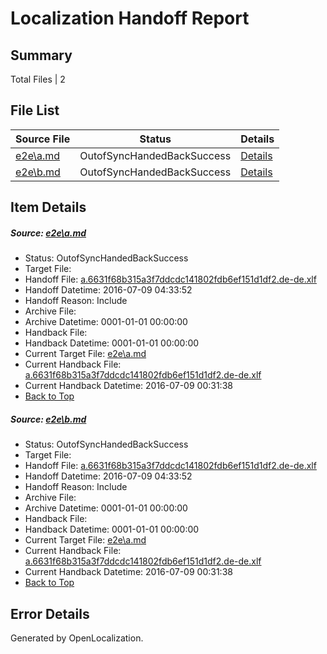 # <a name='report-top'></a> Localization Handoff Report

## Summary
 Total Files | 2

## File List
 Source File | Status | Details 
 ----------- | ------ | ------- 
 [e2e\a.md](https://github.com/OpenLocalizationTestOrg/oltest/blob/9d02aef301ee8282ae06e87120df399fd73f997a/e2e/a.md) | OutofSyncHandedBackSuccess | [Details](#a6340246c99a1392b023abfcdce5533f8e9954ec1)
 [e2e\b.md](https://github.com/OpenLocalizationTestOrg/oltest/blob/9d02aef301ee8282ae06e87120df399fd73f997a/e2e/b.md) | OutofSyncHandedBackSuccess | [Details](#a6340246c99a1392b023abfcdce5533f8e9954ec2)

## Item Details
##### <a name='a6340246c99a1392b023abfcdce5533f8e9954ec1'></a> Source: [e2e\a.md](https://github.com/OpenLocalizationTestOrg/oltest/blob/9d02aef301ee8282ae06e87120df399fd73f997a/e2e/a.md)
* Status: OutofSyncHandedBackSuccess
* Target File: 
* Handoff File: [a.6631f68b315a3f7ddcdc141802fdb6ef151d1df2.de-de.xlf](https://github.com/OpenLocalizationTestOrg/olhandoff-e2e/blob/8dce5aeb74f2378eb7347282f274996477ad067d/ol-handoff/OpenLocalizationTestOrg/oltest-dede-fly/ci/ht/a.6631f68b315a3f7ddcdc141802fdb6ef151d1df2.de-de.xlf)
* Handoff Datetime: 2016-07-09 04:33:52
* Handoff Reason: Include
* Archive File: 
* Archive Datetime: 0001-01-01 00:00:00
* Handback File: 
* Handback Datetime: 0001-01-01 00:00:00
* Current Target File: [e2e\a.md](https://github.com/OpenLocalizationTestOrg/oltest-dede-fly/blob/9d3c8284a72f273c2cc58074120891c1abb612b2/e2e/a.md)
* Current Handback File: [a.6631f68b315a3f7ddcdc141802fdb6ef151d1df2.de-de.xlf](https://github.com/OpenLocalizationTestOrg/olhandback-e2e/blob/ef487947d161f5f8dbde9a043a7fc912b6bf2bec/ol-handback/OpenLocalizationTestOrg/oltest-dede-fly/ci/ht/a.6631f68b315a3f7ddcdc141802fdb6ef151d1df2.de-de.xlf)
* Current Handback Datetime: 2016-07-09 00:31:38
* [Back to Top](#report-top)

##### <a name='a6340246c99a1392b023abfcdce5533f8e9954ec2'></a> Source: [e2e\b.md](https://github.com/OpenLocalizationTestOrg/oltest/blob/9d02aef301ee8282ae06e87120df399fd73f997a/e2e/b.md)
* Status: OutofSyncHandedBackSuccess
* Target File: 
* Handoff File: [a.6631f68b315a3f7ddcdc141802fdb6ef151d1df2.de-de.xlf](https://github.com/OpenLocalizationTestOrg/olhandoff-e2e/blob/8dce5aeb74f2378eb7347282f274996477ad067d/ol-handoff/OpenLocalizationTestOrg/oltest-dede-fly/ci/ht/a.6631f68b315a3f7ddcdc141802fdb6ef151d1df2.de-de.xlf)
* Handoff Datetime: 2016-07-09 04:33:52
* Handoff Reason: Include
* Archive File: 
* Archive Datetime: 0001-01-01 00:00:00
* Handback File: 
* Handback Datetime: 0001-01-01 00:00:00
* Current Target File: [e2e\a.md](https://github.com/OpenLocalizationTestOrg/oltest-dede-fly/blob/9d3c8284a72f273c2cc58074120891c1abb612b2/e2e/a.md)
* Current Handback File: [a.6631f68b315a3f7ddcdc141802fdb6ef151d1df2.de-de.xlf](https://github.com/OpenLocalizationTestOrg/olhandback-e2e/blob/ef487947d161f5f8dbde9a043a7fc912b6bf2bec/ol-handback/OpenLocalizationTestOrg/oltest-dede-fly/ci/ht/a.6631f68b315a3f7ddcdc141802fdb6ef151d1df2.de-de.xlf)
* Current Handback Datetime: 2016-07-09 00:31:38
* [Back to Top](#report-top)


## Error Details

Generated by OpenLocalization.
